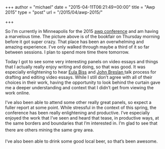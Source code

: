 +++
author = "michael"
date = "2015-04-11T06:21:49+00:00"
title = "Awp 2015"
type = "post"
url = "/2015/04/awp-2015/"

+++

So I&#8217;m currently in Minneapolis for the 2015 [awp conference][1] and am having a marvelous time. The picture above is of the bookfair on Thursday morning before it got super crazy. That place has been an overwhelming and amazing experience. I&#8217;ve only walked through maybe a third of it so far between sessions. I plan to spend more time there tomorrow.

Today I got to see some very interesting panels on video essays and things that I actually really enjoy writing and doing, so that was good. It was especially enlightening to hear [Eula Biss][2] and [John Breslan ][3]talk process for drafting and editing video essays. While I still don&#8217;t agree with all of their choices in their work, having the opportunity to look behind the curtain gave me a deeper understanding and context that I didn&#8217;t get from viewing the work online.

<span style="line-height: normal; -webkit-text-size-adjust: auto; background-color: rgba(255, 255, 255, 0);"><img class="alignright size-thumbnail" title="" src="https://i1.wp.com/www.michaelhealy.info/wp-content/uploads/2015/04/IMG_0077.jpg?resize=420%2C315" alt="" data-recalc-dims="1" /></span>I&#8217;ve also been able to attend some other really great panels, so expect a fuller report at some point. While stressful in the context of this spring, the conference has been really enlightening and productive. I&#8217;ve especially enjoyed the work that I&#8217;ve seen and heard that tease, in productive ways, at the same borders and boundaries that I&#8217;m interested in. I&#8217;m glad to see that there are others mining the same grey area. <span style="line-height: 28px;"> </span>

I&#8217;ve also been able to drink some good local beer, so that&#8217;s been awesome.

 [1]: https://www.awpwriter.org
 [2]: http://www.eulabiss.net
 [3]: http://bresland.com
